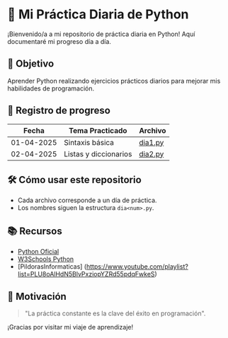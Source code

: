 # 🐍 Mi Práctica Diaria de Python

¡Bienvenido/a a mi repositorio de práctica diaria en Python! Aquí documentaré mi progreso día a día.

## 🎯 Objetivo
Aprender Python realizando ejercicios prácticos diarios para mejorar mis habilidades de programación.

## 📅 Registro de progreso
| Fecha       | Tema Practicado          | Archivo                     |
|-------------|--------------------------|-----------------------------|
| 01-04-2025  | Sintaxis básica          | [dia1.py](dia1.py) |
| 02-04-2025  | Listas y diccionarios    | [dia2.py](dia2.py)   |

## 🛠 Cómo usar este repositorio
- Cada archivo corresponde a un día de práctica.
- Los nombres siguen la estructura `dia<num>.py`.

## 📚 Recursos
- [Python Oficial](https://www.python.org/)
- [W3Schools Python](https://www.w3schools.com/python/)
- [PildorasInformaticas] (https://www.youtube.com/playlist?list=PLU8oAlHdN5BlvPxziopYZRd55pdqFwkeS)

## 🌟 Motivación
> "La práctica constante es la clave del éxito en programación". 

¡Gracias por visitar mi viaje de aprendizaje! 